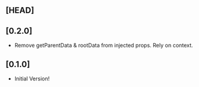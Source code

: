 ## [HEAD]

## [0.2.0]

- Remove getParentData & rootData from injected props. Rely on context.

## [0.1.0]

- Initial Version!
